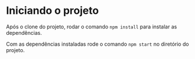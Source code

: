 # Iniciando o projeto

Após o clone do projeto, rodar o comando `npm install` para instalar as dependências.

Com as dependências instaladas rode o comando `npm start` no diretório do projeto.

